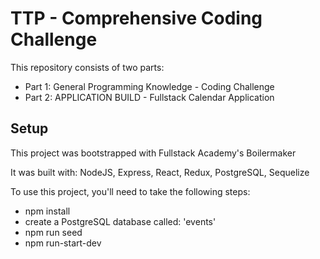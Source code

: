 # TTP - Comprehensive Coding Challenge

This repository consists of two parts:
* Part 1: General Programming Knowledge - Coding Challenge 
* Part 2: APPLICATION BUILD - Fullstack Calendar Application

## Setup

This project was bootstrapped with Fullstack Academy's Boilermaker

It was built with: NodeJS, Express, React, Redux, PostgreSQL, Sequelize

To use this project, you'll need to take the following steps:

* npm install
* create a PostgreSQL database called: 'events'
* npm run seed
* npm run-start-dev



